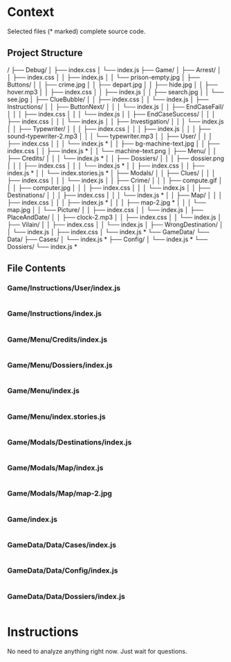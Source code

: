 # Context

Selected files (* marked) complete source code.

## Project Structure

/
├── Debug/
│   ├── index.css
│   └── index.js
├── Game/
│   ├── Arrest/
│   │   ├── index.css
│   │   ├── index.js
│   │   └── prison-empty.jpg
│   ├── Buttons/
│   │   ├── crime.jpg
│   │   ├── depart.jpg
│   │   ├── hide.jpg
│   │   ├── hover.mp3
│   │   ├── index.css
│   │   ├── index.js
│   │   ├── search.jpg
│   │   └── see.jpg
│   ├── ClueBubble/
│   │   ├── index.css
│   │   └── index.js
│   ├── Instructions/
│   │   ├── ButtonNext/
│   │   │   └── index.js
│   │   ├── EndCaseFail/
│   │   │   ├── index.css
│   │   │   └── index.js
│   │   ├── EndCaseSuccess/
│   │   │   ├── index.css
│   │   │   └── index.js
│   │   ├── Investigation/
│   │   │   └── index.js
│   │   ├── Typewriter/
│   │   │   ├── index.css
│   │   │   ├── index.js
│   │   │   ├── sound-typewriter-2.mp3
│   │   │   └── typewriter.mp3
│   │   ├── User/
│   │   │   ├── index.css
│   │   │   └── index.js *
│   │   ├── bg-machine-text.jpg
│   │   ├── index.css
│   │   ├── index.js *
│   │   └── machine-text.png
│   ├── Menu/
│   │   ├── Credits/
│   │   │   └── index.js *
│   │   ├── Dossiers/
│   │   │   ├── dossier.png
│   │   │   ├── index.css
│   │   │   └── index.js *
│   │   ├── index.css
│   │   ├── index.js *
│   │   └── index.stories.js *
│   ├── Modals/
│   │   ├── Clues/
│   │   │   ├── index.css
│   │   │   └── index.js
│   │   ├── Crime/
│   │   │   ├── compute.gif
│   │   │   ├── computer.jpg
│   │   │   ├── index.css
│   │   │   └── index.js
│   │   ├── Destinations/
│   │   │   ├── index.css
│   │   │   └── index.js *
│   │   ├── Map/
│   │   │   ├── index.css
│   │   │   ├── index.js *
│   │   │   ├── map-2.jpg *
│   │   │   └── map.jpg
│   │   └── Picture/
│   │       ├── index.css
│   │       └── index.js
│   ├── PlaceAndDate/
│   │   ├── clock-2.mp3
│   │   ├── index.css
│   │   └── index.js
│   ├── Vilain/
│   │   ├── index.css
│   │   └── index.js
│   ├── WrongDestination/
│   │   └── index.js
│   ├── index.css
│   └── index.js *
└── GameData/
    └── Data/
        ├── Cases/
        │   └── index.js *
        ├── Config/
        │   └── index.js *
        └── Dossiers/
            └── index.js *

## File Contents

### Game/Instructions/User/index.js
```

```

### Game/Instructions/index.js
```

```

### Game/Menu/Credits/index.js
```

```

### Game/Menu/Dossiers/index.js
```

```

### Game/Menu/index.js
```

```

### Game/Menu/index.stories.js
```

```

### Game/Modals/Destinations/index.js
```

```

### Game/Modals/Map/index.js
```

```

### Game/Modals/Map/map-2.jpg
```

```

### Game/index.js
```

```

### GameData/Data/Cases/index.js
```

```

### GameData/Data/Config/index.js
```

```

### GameData/Data/Dossiers/index.js
```

```

# Instructions

No need to analyze anything right now. 
Just wait for questions.
